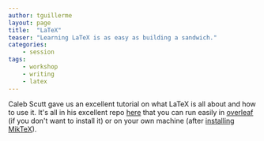 ```yaml
---
author: tguillerme
layout: page
title:  "LaTeX"
teaser: "Learning LaTeX is as easy as building a sandwich."
categories:
    - session
tags:
    - workshop
    - writing
    - latex
---
```


Caleb Scutt gave us an excellent tutorial on what LaTeX is all about and how to use it. It's all in his excellent repo [here](https://github.com/calebowski/LaTeX-Macrofun/blob/main/) that you can run easily in [overleaf](https://www.overleaf.com/) (if you don't want to install it) or on your own machine (after [installing MikTeX](https://miktex.org/download)).
